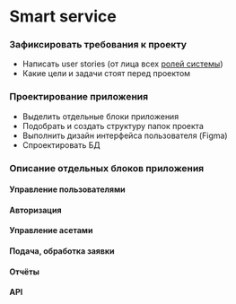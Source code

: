 # Smart service

### Зафиксировать требования к проекту

* Написать user stories (от лица всех [ролей системы](user_stories/roles_list.md))
* Какие цели и задачи стоят перед проектом

### Проектирование приложения
* Выделить отдельные блоки приложения
* Подобрать и создать структуру папок проекта
* Выполнить дизайн интерфейса пользователя (Figma)
* Спроектировать БД

### Описание отдельных блоков приложения


#### Управление пользователями


#### Авторизация


#### Управление асетами


#### Подача, обработка заявки


#### Отчёты


#### API
